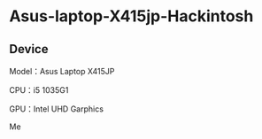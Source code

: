 # Asus-laptop-X415jp-Hackintosh

## Device
Model：Asus Laptop X415JP

CPU：i5 1035G1

GPU：Intel UHD Garphics

Me
